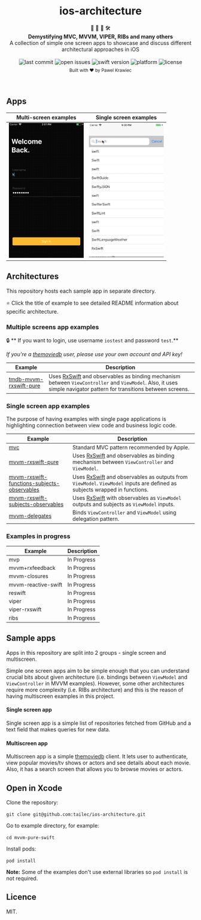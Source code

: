 <h1 align="center">ios-architecture</h1>

<div align="center">
👷 🧱 🧰 🛠️
</div>
<div align="center">
<strong>Demystifying MVC, MVVM, VIPER, RIBs and many others</strong>
</div>
<div align="center">
 A collection of simple one screen apps to showcase and discuss different architectural approaches in iOS
</div>

<br />

<div align="center">
<!-- Last commit -->
<img src="https://img.shields.io/github/last-commit/tailec/ios-architecture.svg" alt="last commit"/>
<!-- Open issues -->
<img src="https://img.shields.io/github/issues-raw/tailec/ios-architecture.svg" alt="open issues" />
<!-- Swift version -->
<img src="https://img.shields.io/badge/swift%20version-4.2-brightgreen.svg" alt="swift version">
<!-- Platform -->
<img src="https://img.shields.io/badge/platform-ios-lightgrey.svg" alt="platform" />
<!-- License -->
<img src="https://img.shields.io/badge/licence%20-MIT%20-blue.svg" alt="license" />
</div>


<div align="center">
<sub>Built with ❤︎ by
Pawel Krawiec
</sub>
</div>
<br />
<br />


## Apps


<div align="center">


| Multi-screen examples | Single screen examples |
| ------------- | ------------- |
| ![app-ui](multiscreen-ui.gif) | ![app-ui](app-ui.gif)|


</div>


## Architectures
This repository hosts each sample app in separate directory.

:star: Click the title of example to see detailed README information about specific architecture.

### Multiple screens app examples
🔒 ** If you want to login, use username `iostest` and password `test`.**

*If you're a [themoviedb](themoviedb.com) user, please use your own account and API key!*

| Example | Description |
| ------------- | ------------- |
| [tmdb-mvvm-rxswift-pure](tmdb-mvvm-rxswift-pure) | Uses [RxSwift](https://github.com/ReactiveX/RxSwift) and observables as binding mechanism between `ViewController` and `ViewModel`. Also, it uses simple navigator pattern for transitions between screens. |


### Single screen app examples
The purpose of having examples with single page applications is highlighting connection between view code and business logic code.

| Example | Description |
| ------------- | ------------- |
| [mvc](mvc) | Standard MVC pattern recommended by Apple. |
| [mvvm-rxswift-pure](mvvm-rxswift-pure) | Uses [RxSwift](https://github.com/ReactiveX/RxSwift) and observables as binding mechanism between `ViewController` and `ViewModel`. |
| [mvvm-rxswift-functions-subjects-observables](mvvm-functions-subjects-observables) | Uses [RxSwift](https://github.com/ReactiveX/RxSwift) and observables as outputs from `ViewModel`. `ViewModel` inputs are defined as subjects wrapped in functions. |
| [mvvm-rxswift-subjects-observables](mvvm-rxswift-subjects-observables) | Uses [RxSwift](https://github.com/ReactiveX/RxSwift) with observables as `ViewModel` outputs and subjects as `ViewModel` inputs. |
| [mvvm-delegates](mvvm-delegates) | Binds `ViewController` and `ViewModel` using delegation pattern.   |

### Examples in progress
| Example | Description |
| ------------- | ------------- |
| mvp| In Progress |
| mvvm+rxfeedback | In Progress |
| mvvm-closures | In Progress  |
| mvvm-reactive-swift | In Progress  |
| reswift | In Progress  |
| viper | In Progress  |
| viper-rxswift | In Progress  |
| ribs | In Progress  |


## Sample apps
Apps in this repository are split into 2 groups - single screen and multiscreen.


Simple one screen apps aim to be simple enough that you can understand crucial bits about given architecture (i.e. bindings between `ViewModel` and `ViewController` in MVVM examples).
However, some other architectures require more complexity (i.e. RIBs architecture) and this is the reason of having multiscreen examples in this project.

#### Single screen app
Single screen app is a simple list of repositories fetched from GitHub and a text field that makes queries for new data.

#### Multiscreen app
Multiscreen app is a simple [themoviedb](themoviedb.com) client.
It lets user to authenticate, view popular movies/tv shows or actors and see details about each movie. Also, it has a search screen that allows you to browse movies or actors.

## Open in Xcode
Clone the repository:

`git clone git@github.com:tailec/ios-architecture.git`

Go to example directory, for example:

`cd mvvm-pure-swift`

Install pods:

`pod install`


**Note:** Some of the examples don't use external libraries so `pod install` is not required.

## Licence
MIT.
